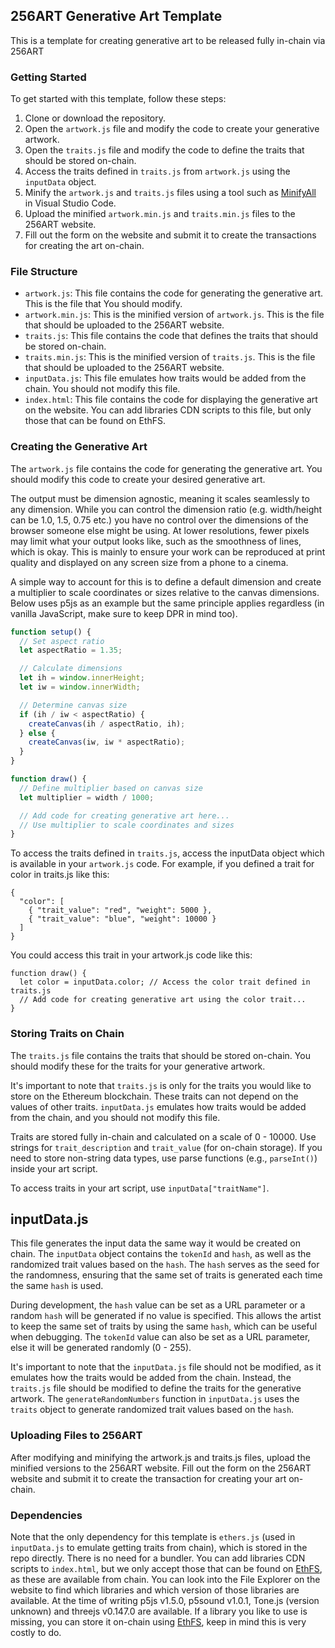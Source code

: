 ## 256ART Generative Art Template

This is a template for creating generative art to be released fully in-chain via 256ART 

### Getting Started

To get started with this template, follow these steps:

1. Clone or download the repository.
2. Open the `artwork.js` file and modify the code to create your generative artwork.
3. Open the `traits.js` file and modify the code to define the traits that should be stored on-chain.
4. Access the traits defined in `traits.js` from `artwork.js` using the `inputData` object.
5. Minify the `artwork.js` and `traits.js` files using a tool such as [MinifyAll](https://marketplace.visualstudio.com/items?itemName=Luub.minifyall) in Visual Studio Code.
6. Upload the minified `artwork.min.js` and `traits.min.js` files to the 256ART website.
7. Fill out the form on the website and submit it to create the transactions for creating the art on-chain.

### File Structure

- `artwork.js`: This file contains the code for generating the generative art. This is the file that You should modify.
- `artwork.min.js`: This is the minified version of `artwork.js`. This is the file that should be uploaded to the 256ART website.
- `traits.js`: This file contains the code that defines the traits that should be stored on-chain.
- `traits.min.js`: This is the minified version of `traits.js`. This is the file that should be uploaded to the 256ART website.
- `inputData.js`: This file emulates how traits would be added from the chain. You should not modify this file.
- `index.html`: This file contains the code for displaying the generative art on the website. You can add libraries CDN scripts to this file, but only those that can be found on EthFS.

### Creating the Generative Art

The `artwork.js` file contains the code for generating the generative art. You should modify this code to create your desired generative art.

The output must be dimension agnostic, meaning it scales seamlessly to any dimension. While you can control the dimension ratio (e.g. width/height can be 1.0, 1.5, 0.75 etc.) you have no control over the dimensions of the browser someone else might be using. At lower resolutions, fewer pixels may limit what your output looks like, such as the smoothness of lines, which is okay. This is mainly to ensure your work can be reproduced at print quality and displayed on any screen size from a phone to a cinema.

A simple way to account for this is to define a default dimension and create a multiplier to scale coordinates or sizes relative to the canvas dimensions. Below uses p5js as an example but the same principle applies regardless (in vanilla JavaScript, make sure to keep DPR in mind too).

```javascript
function setup() {
  // Set aspect ratio
  let aspectRatio = 1.35;

  // Calculate dimensions
  let ih = window.innerHeight;
  let iw = window.innerWidth;

  // Determine canvas size
  if (ih / iw < aspectRatio) {
    createCanvas(ih / aspectRatio, ih);
  } else {
    createCanvas(iw, iw * aspectRatio);
  }
}

function draw() {
  // Define multiplier based on canvas size
  let multiplier = width / 1000;

  // Add code for creating generative art here...
  // Use multiplier to scale coordinates and sizes
}
```

To access the traits defined in `traits.js`, access the inputData object which is available in your `artwork.js` code. For example, if you defined a trait for color in traits.js like this:

```
{
  "color": [
    { "trait_value": "red", "weight": 5000 },
    { "trait_value": "blue", "weight": 10000 }
  ]
}
```

You could access this trait in your artwork.js code like this:

```
function draw() {
  let color = inputData.color; // Access the color trait defined in traits.js
  // Add code for creating generative art using the color trait...
}
```

### Storing Traits on Chain

The `traits.js` file contains the traits that should be stored on-chain. You should modify these for the traits for your generative artwork.

It's important to note that `traits.js` is only for the traits you would like to store on the Ethereum blockchain. These traits can not depend on the values of other traits. `inputData.js` emulates how traits would be added from the chain, and you should not modify this file.

Traits are stored fully in-chain and calculated on a scale of 0 - 10000. Use strings for `trait_description` and `trait_value` (for on-chain storage). If you need to store non-string data types, use parse functions (e.g., `parseInt()`) inside your art script.

To access traits in your art script, use `inputData["traitName"]`.

## inputData.js

This file generates the input data the same way it would be created on chain. The `inputData` object contains the `tokenId` and `hash`, as well as the randomized trait values based on the `hash`. The `hash` serves as the seed for the randomness, ensuring that the same set of traits is generated each time the same `hash` is used.

During development, the `hash` value can be set as a URL parameter or a random `hash` will be generated if no value is specified. This allows the artist to keep the same set of traits by using the same `hash`, which can be useful when debugging. The `tokenId` value can also be set as a URL parameter, else it will be generated randomly (0 - 255).

It's important to note that the `inputData.js` file should not be modified, as it emulates how the traits would be added from the chain. Instead, the `traits.js` file should be modified to define the traits for the generative artwork. The `generateRandomNumbers` function in `inputData.js` uses the `traits` object to generate randomized trait values based on the `hash`.

### Uploading Files to 256ART

After modifying and minifying the artwork.js and traits.js files, upload the minified versions to the 256ART website. Fill out the form on the 256ART website and submit it to create the transaction for creating your art on-chain.

### Dependencies 

Note that the only dependency for this template is `ethers.js` (used in `inputData.js` to emulate getting traits from chain), which is stored in the repo directly. There is no need for a bundler. You can add libraries CDN scripts to `index.html`, but we only accept those that can be found on [EthFS](https://ethfs.xyz/), as these are available from chain. You can look into the File Explorer on the website to find which libraries and which version of those libraries are available. At the time of writing p5js v1.5.0, p5sound v1.0.1, Tone.js (version unknown) and threejs v0.147.0 are available. If a library you like to use is missing, you can store it on-chain using [EthFS](https://ethfs.xyz/), keep in mind this is very costly to do.
